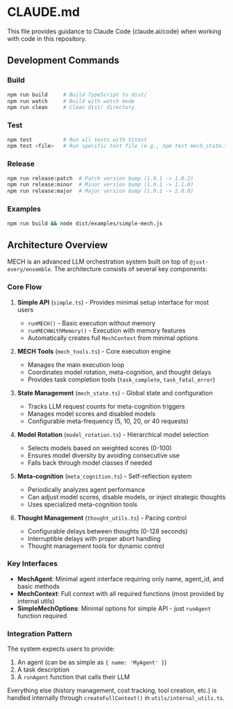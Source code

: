 # CLAUDE.md

This file provides guidance to Claude Code (claude.ai/code) when working with code in this repository.

## Development Commands

### Build
```bash
npm run build     # Build TypeScript to dist/
npm run watch     # Build with watch mode
npm run clean     # Clean dist/ directory
```

### Test
```bash
npm test          # Run all tests with Vitest
npm test <file>   # Run specific test file (e.g., npm test mech_state.test.ts)
```

### Release
```bash
npm run release:patch  # Patch version bump (1.0.1 -> 1.0.2)
npm run release:minor  # Minor version bump (1.0.1 -> 1.1.0)
npm run release:major  # Major version bump (1.0.1 -> 2.0.0)
```

### Examples
```bash
npm run build && node dist/examples/simple-mech.js
```

## Architecture Overview

MECH is an advanced LLM orchestration system built on top of `@just-every/ensemble`. The architecture consists of several key components:

### Core Flow
1. **Simple API** (`simple.ts`) - Provides minimal setup interface for most users
   - `runMECH()` - Basic execution without memory
   - `runMECHWithMemory()` - Execution with memory features
   - Automatically creates full `MechContext` from minimal options

2. **MECH Tools** (`mech_tools.ts`) - Core execution engine
   - Manages the main execution loop
   - Coordinates model rotation, meta-cognition, and thought delays
   - Provides task completion tools (`task_complete`, `task_fatal_error`)

3. **State Management** (`mech_state.ts`) - Global state and configuration
   - Tracks LLM request counts for meta-cognition triggers
   - Manages model scores and disabled models
   - Configurable meta-frequency (5, 10, 20, or 40 requests)

4. **Model Rotation** (`model_rotation.ts`) - Hierarchical model selection
   - Selects models based on weighted scores (0-100)
   - Ensures model diversity by avoiding consecutive use
   - Falls back through model classes if needed

5. **Meta-cognition** (`meta_cognition.ts`) - Self-reflection system
   - Periodically analyzes agent performance
   - Can adjust model scores, disable models, or inject strategic thoughts
   - Uses specialized meta-cognition tools

6. **Thought Management** (`thought_utils.ts`) - Pacing control
   - Configurable delays between thoughts (0-128 seconds)
   - Interruptible delays with proper abort handling
   - Thought management tools for dynamic control

### Key Interfaces

- **MechAgent**: Minimal agent interface requiring only name, agent_id, and basic methods
- **MechContext**: Full context with all required functions (most provided by internal utils)
- **SimpleMechOptions**: Minimal options for simple API - just `runAgent` function required

### Integration Pattern

The system expects users to provide:
1. An agent (can be as simple as `{ name: 'MyAgent' }`)
2. A task description
3. A `runAgent` function that calls their LLM

Everything else (history management, cost tracking, tool creation, etc.) is handled internally through `createFullContext()` in `utils/internal_utils.ts`.